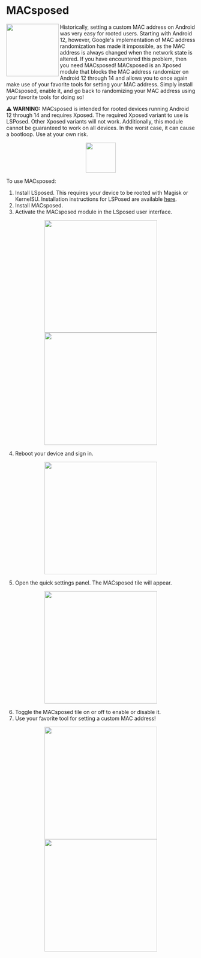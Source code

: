 # MACsposed
<img align="left" src="https://raw.githubusercontent.com/DavidBerdik/MACsposed/master/play-store-images/ic_launcher-playstore.png" width="140" />

Historically, setting a custom MAC address on Android was very easy for rooted users. Starting with Android 12, however, Google's implementation of MAC address randomization has made it impossible, as the MAC address is always changed when the network state is altered. If you have encountered this problem, then you need MACsposed! MACsposed is an Xposed module that blocks the MAC address randomizer on Android 12 through 14 and allows you to once again make use of your favorite tools for setting your MAC address. Simply install MACsposed, enable it, and go back to randomizing your MAC address using your favorite tools for doing so!

**⚠️ WARNING:** MACsposed is intended for rooted devices running Android 12 through 14 and requires Xposed. The required Xposed variant to use is LSPosed. Other Xposed variants will not work. Additionally, this module cannot be guaranteed to work on all devices. In the worst case, it can cause a bootloop. Use at your own risk.

<p align="center">
  <a href="https://play.google.com/store/apps/details?id=com.berdik.macsposed">
    <img src="https://raw.githubusercontent.com/DavidBerdik/MACsposed/master/play-store-images/google-play-badge.png" height="80" />
  </a>
</p>

To use MACsposed:
1. Install LSposed. This requires your device to be rooted with Magisk or KernelSU. Installation instructions for LSPosed are available [here](https://github.com/LSPosed/LSPosed#install).
2. Install MACsposed.
3. Activate the MACsposed module in the LSposed user interface.

<p align="center">
  <img src="https://raw.githubusercontent.com/DavidBerdik/MACsposed/master/play-store-images/screenshots/1.png" width="300" />
  <img src="https://raw.githubusercontent.com/DavidBerdik/MACsposed/master/play-store-images/screenshots/2.png" width="300" />
</p>

4. Reboot your device and sign in.

<p align="center">
  <img src="https://raw.githubusercontent.com/DavidBerdik/MACsposed/master/play-store-images/screenshots/3.png" width="300" />
</p>

5. Open the quick settings panel. The MACsposed tile will appear.

<p align="center">
  <img src="https://raw.githubusercontent.com/DavidBerdik/MACsposed/master/play-store-images/screenshots/4.png" width="300" />
</p>

6. Toggle the MACsposed tile on or off to enable or disable it.
7. Use your favorite tool for setting a custom MAC address!

<p align="center">
  <img src="https://raw.githubusercontent.com/DavidBerdik/MACsposed/master/play-store-images/screenshots/5.png" width="300" />
  <img src="https://raw.githubusercontent.com/DavidBerdik/MACsposed/master/play-store-images/screenshots/6.png" width="300" />
</p>